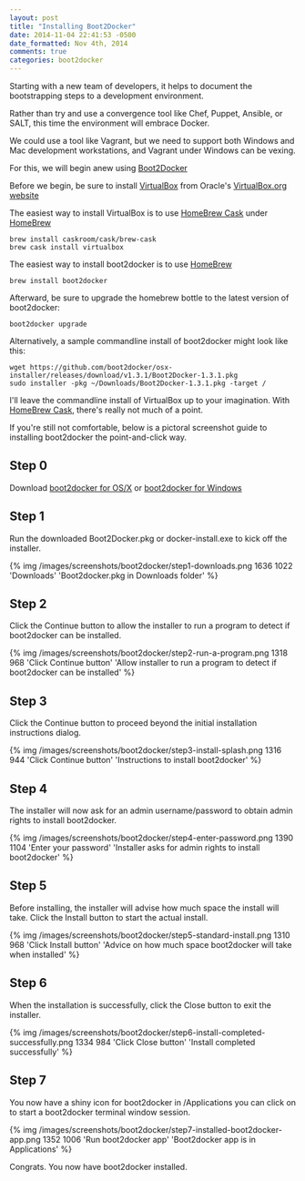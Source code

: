 ```yaml
---
layout: post
title: "Installing Boot2Docker"
date: 2014-11-04 22:41:53 -0500
date_formatted: Nov 4th, 2014
comments: true
categories: boot2docker
---
```


Starting with a new team of developers, it helps to document the bootstrapping steps to a development environment.

Rather than try and use a convergence tool like Chef, Puppet, Ansible, or SALT, this time the environment will embrace Docker.

We could use a tool like Vagrant, but we need to support both Windows and Mac development workstations, and Vagrant under Windows can be vexing.

For this, we will begin anew using [Boot2Docker](http://boot2docker.io)

Before we begin, be sure to install [VirtualBox](https://www.virtualbox.org/) from Oracle's [VirtualBox.org website](https://www.virtualbox.org/)

The easiest way to install VirtualBox is to use [HomeBrew Cask](http://caskroom.io/) under [HomeBrew](http://brew.sh)

    brew install caskroom/cask/brew-cask
    brew cask install virtualbox

The easiest way to install boot2docker is to use [HomeBrew](http://brew.sh)

    brew install boot2docker

Afterward, be sure to upgrade the homebrew bottle to the latest version of boot2docker:

    boot2docker upgrade

Alternatively, a sample commandline install of boot2docker might look like this:

    wget https://github.com/boot2docker/osx-installer/releases/download/v1.3.1/Boot2Docker-1.3.1.pkg
    sudo installer -pkg ~/Downloads/Boot2Docker-1.3.1.pkg -target /

I'll leave the commandline install of VirtualBox up to your imagination. With [HomeBrew Cask](http://caskroom.io), there's really not much of a point.

If you're still not comfortable, below is a pictoral screenshot guide to installing boot2docker the point-and-click way.

Step 0
------

Download [boot2docker for OS/X](https://github.com/boot2docker/osx-installer/releases) or [boot2docker for Windows](https://github.com/boot2docker/windows-installer/releases)

Step 1
------

Run the downloaded Boot2Docker.pkg or docker-install.exe to kick off the installer.

{% img /images/screenshots/boot2docker/step1-downloads.png 1636 1022 'Downloads' 'Boot2docker.pkg in Downloads folder' %}

Step 2
------

Click the Continue button to allow the installer to run a program to detect if boot2docker can be installed.</p>

{% img /images/screenshots/boot2docker/step2-run-a-program.png 1318 968 'Click Continue button' 'Allow installer to run a program to detect if boot2docker can be installed' %}

Step 3
------

Click the Continue button to proceed beyond the initial installation instructions dialog.

{% img /images/screenshots/boot2docker/step3-install-splash.png 1316 944 'Click Continue button' 'Instructions to install boot2docker' %}

Step 4
------

The installer will now ask for an admin username/password to obtain admin rights to install boot2docker.

{% img /images/screenshots/boot2docker/step4-enter-password.png 1390 1104 'Enter your password' 'Installer asks for admin rights to install boot2docker' %}

Step 5
------

Before installing, the installer will advise how much space the install will take. Click the Install button to start the actual install.

{% img /images/screenshots/boot2docker/step5-standard-install.png 1310 968 'Click Install button' 'Advice on how much space boot2docker will take when installed' %}

Step 6
------

When the installation is successfully, click the Close button to exit the installer.

{% img /images/screenshots/boot2docker/step6-install-completed-successfully.png 1334 984 'Click Close button' 'Install completed successfully' %}

Step 7
------

You now have a shiny icon for boot2docker in /Applications you can click on to start a boot2docker terminal window session.

{% img /images/screenshots/boot2docker/step7-installed-boot2docker-app.png 1352 1006 'Run boot2docker app' 'Boot2docker app is in Applications' %}

Congrats. You now have boot2docker installed.
